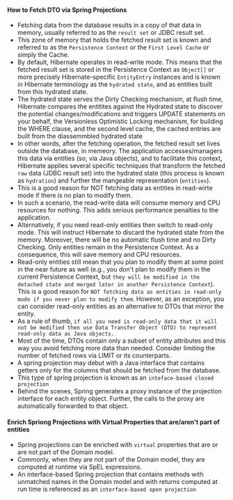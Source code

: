 #### How to Fetch DTO via Spring Projections
- Fetching data from the database results in a copy of that data in memory, usually referred to as the `result set` or JDBC result set.
- This zone of memory that holds the fetched result set is known and referred to as the `Persistence Context` or the `First Level Cache` or simply the Cache. 
- By default, Hibernate operates in read-write mode. This means that the fetched result set is stored in the Persistence Context as `Object[]` or more precisely Hibernate-specific `EntityEntry` instances and is known in Hibernate terminology as the `hydrated state`, and as entities built from this hydrated state.
- The hydrated state serves the Dirty Checking mechanism, at flush time, Hibernate compares the entitites against the Hydrated state to discover the potential changes/modifications and triggers UPDATE statements on your behalf, the Versionless Optimistic Locking mechanism, for building the WHERE clause, and the second level cache, the cached entries are built from the diassemmbled hydrated state
- In other words, after the fetching operation, the fetched result set lives outside the database, in memeory. The application accesses/managers this data via entities (so, via Java objects), and to facilitate this context, Hibernate applies several specific techniques that transform the fetched `raw` data (JDBC result set) into the hydrated state (this process is known as `hydration`) and further the mangeable representation (`entities`).
- This is a good reason for NOT fetching data as entities in read-wirte mode if there is no plan to modify them.
- In such a scenario, the read-write data will consume memory and CPU resources for nothing. This adds serious performance penalties to the application. 
- Alternatively, if you need read-only entities then switch to read-only mode. This will instruct Hibernate to discard the hydrated state from the memory. Moreover, there will be no automatic flush time and no Dirty Checking. Only entities remain in the Persistence Context. As a consequence, this will save memory and CPU resources.
- Read-only entities still mean that you plan to modify them at some point in the near future as well (e.g., you don't plan to modify them in the current Persistence Context, but `they will be modified in the detached state and merged later in another Persistence Context`). This is a good reason for `NOT fetching data as entities in read-only mode if you never plan to modify them`. However, as an exception, you can consider read-only entities as an alternative to DTOs that mirror the entity.
- As a rule of thumb, `if all you need is read-only data that it will not be modified then use Data Transfer Object (DTO) to represent read-only data as Java objects.` 
- Most of the time, DTOs contain only a subset of entity attributes and this way you avoid fetching more data than needed. Consider limiting the number of fetched rows via LIMIT or its counterparts.
- A spring projection may debut with a Java interface that contains getters only for the columns that should be fetched from the database.
- This type of spring projection is known as an `inteface-based closed projection`
- Behind the scenes, Spring generates a proxy instance of the projection interface for each entity object. Further, the calls to the proxy are automatically forwarded to that object.

#### Enrich Spriong Projections with Virtual Properties that are/aren't part of entities

- Spring projections can be enriched with `virtual` properties that are or are not part of the Domain model.
- Commonly, when they are not part of the Domain model, they are computed at runtime via SpEL expressions.
- An interface-based Spring projection that contains methods with unmatched names in the Domain model and with returns computed at run time is referenced as an `interface-based open projection`